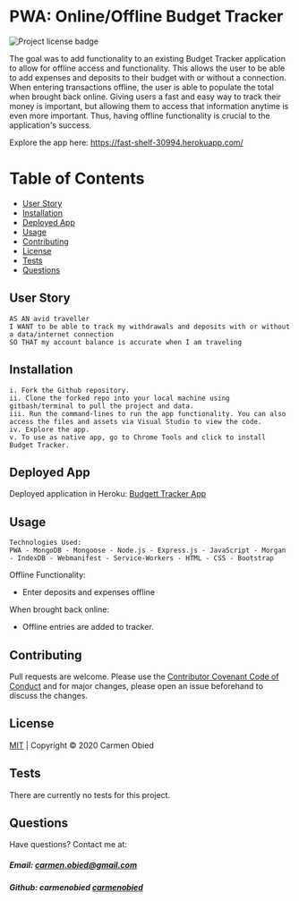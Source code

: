 # PWA: Online/Offline Budget Tracker

![Project license badge](https://img.shields.io/badge/license-MIT-brightgreen)

The goal was to add functionality to an existing Budget Tracker application to allow for offline access and functionality. This allows the user to be able to add expenses and deposits to their budget with or without a connection. When entering transactions offline, the user is able to populate the total when brought back online. Giving users a fast and easy way to track their money is important, but allowing them to access that information anytime is even more important. Thus, having offline functionality is crucial to the application's success.

Explore the app here: https://fast-shelf-30994.herokuapp.com/

# Table of Contents
  * [User Story](#User-Story)
  * [Installation](#Installation)
  * [Deployed App](#Deployed-App)
  * [Usage](#Usage)
  * [Contributing](#Contributing)
  * [License](#License)
  * [Tests](#License)
  * [Questions](#Questions)

## User Story
```
AS AN avid traveller
I WANT to be able to track my withdrawals and deposits with or without a data/internet connection
SO THAT my account balance is accurate when I am traveling
```

## Installation
```
i. Fork the Github repository.
ii. Clone the forked repo into your local machine using gitbash/terminal to pull the project and data.
iii. Run the command-lines to run the app functionality. You can also access the files and assets via Visual Studio to view the code. 
iv. Explore the app.
v. To use as native app, go to Chrome Tools and click to install Budget Tracker.
```

## Deployed App
Deployed application in Heroku: [Budgett Tracker App](https://fast-shelf-30994.herokuapp.com/)

## Usage
```
Technologies Used:
PWA - MongoDB - Mongoose - Node.js - Express.js - JavaScript - Morgan - IndexDB - Webmanifest - Service-Workers - HTML - CSS - Bootstrap 
```

Offline Functionality:
  * Enter deposits and expenses offline

When brought back online:
  * Offline entries are added to tracker.

## Contributing
Pull requests are welcome. Please use the [Contributor Covenant Code of Conduct](https://www.contributor-covenant.org/version/2/0/code_of_conduct/code_of_conduct.md) and for major changes, please open an issue beforehand to discuss the changes.

## License 
[MIT](https://github.com/carmenobied/Workout-Tracker/blob/master/LICENSE) | Copyright © 2020 Carmen Obied

## Tests 
There are currently no tests for this project.

## Questions  
Have questions? Contact me at:
##### Email: carmen.obied@gmail.com
##### Github:  **carmenobied** [carmenobied](https://github.com/carmenobied)